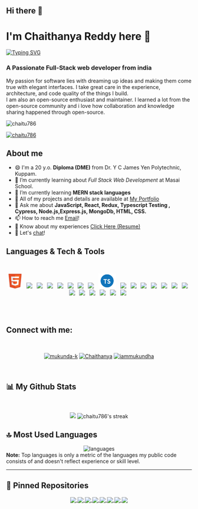 
## Hi there 👋 
<h1>I'm Chaithanya Reddy here 👋</h1>

[![Typing SVG](https://readme-typing-svg.herokuapp.com?font=Architects+Daughter&color=FF5733&size=25&center=false&lines=Full+Stack+Web+Developer...;2000%2B+Hours+Of+Coding+Experiance;Problem+Solver)](https://git.io/typing-svg)

<h3>A Passionate Full-Stack web developer from india</h3>
<p>My passion for software lies with dreaming up ideas and making them come true with elegant interfaces. I take great care in the experience, architecture, and code quality of the things I build.<br>
I am also an open-source enthusiast and maintainer. I learned a lot from the open-source community and i love how collaboration and knowledge sharing happened through open-source.</p>

 <p align="left"> <img src="https://komarev.com/ghpvc/?username=chaitu786&label=Profile%20views&color=0e75b6&style=flat" alt="chaitu786" /> </p>
<p align="left"> <a href="https://github.com/ryo-ma/github-profile-trophy"><img src="https://github-profile-trophy.vercel.app/?username=chaitu786&column=8&theme=onedark&no-frame=true&no-bg=true" alt="chaitu786" /></a> </p>

## About me
- 😄 I'm a 20 y.o. <b>Diploma (DME)</b> from Dr. Y C James Yen Polytechnic, Kuppam. 
- 🌱 I’m currently learning about <i>Full Stack Web Development</i> at Masai School.
- 🌱 I’m currently learning <b>MERN stack languages</b>
- 🤔 All of my projects and details are available at [My Portfolio](https://chaitu786.github.io/chaitu-portfolio/)
- 💬 Ask me about <b>JavaScript, React, Redux, Typescript Testing , Cypress, Node.js,Express.js, MongoDb, HTML, CSS.</b>
- 📫 How to reach me [Email](mailto:chaithanyareddy786@gmail.com)!
- 📄 Know about my experiences [Click Here (Resume)](https://drive.google.com/file/d/186G5Foy--YBqwAD_gNuJqY7N0zlcV8Mu/view?usp=sharing)
- 💬 Let's [chat](mailto:chaithanyareddy786@gmail.com)!

## Languages & Tech & Tools
<br/>
<p align='center'>
    <img height="40" src="/iconImages/html.png">&nbsp;&nbsp;
    <img height="40" src="https://www.linkpicture.com/q/css.png">&nbsp;&nbsp;
    <img height="40" src="https://www.linkpicture.com/q/javascript_2.png">&nbsp;&nbsp;
    <img height="40" src="https://img.icons8.com/color/2x/chakra-ui.png">&nbsp;&nbsp;
    <img height="40" src="https://material-ui.com/static/logo.png">&nbsp;&nbsp;
    <img height="40" src="https://encrypted-tbn0.gstatic.com/images?q=tbn%3AANd9GcSSYXDgtUuX0KXITEzysyAq-gwLKRNalIEdUg&usqp=CAU">&nbsp;&nbsp;
    <img height="40" src="https://www.linkpicture.com/q/react_3.png">&nbsp;&nbsp;
    <img height="40" src="https://miro.medium.com/max/2800/0*U2DmhXYumRyXH6X1.png">&nbsp;&nbsp;
    <img height="40" src="/iconImages/typescript.png">&nbsp;&nbsp;
    <img height="40" src="https://n7.nextpng.com/sticker-png/925/447/sticker-png-express-js-node-js-javascript-mongodb-node-js-text-trademark-logo-web-application.png">&nbsp;&nbsp;
    <img height="40" src="https://www.linkpicture.com/q/node.png">&nbsp;&nbsp;
    <img height="40" src="https://www.linkpicture.com/q/mongo.png">&nbsp;&nbsp;
    <img height="40" src="https://www.linkpicture.com/q/express.png">&nbsp;&nbsp;
    <img height="40" src="https://img.icons8.com/color/344/java-web-token.png">&nbsp;&nbsp;
    <img height="40" src="https://www.linkpicture.com/q/cypress.png">&nbsp;&nbsp;
    <img height="40" src="https://img.icons8.com/color/452/npm.png">&nbsp;&nbsp;
    <img height="40" src="https://img.icons8.com/color/344/git.png">&nbsp;&nbsp;
    <img height="40" src=" https://img.icons8.com/plasticine/344/visual-studio-code-2019.png">&nbsp;&nbsp;
    <img height="40" src="https://img.icons8.com/ios-glyphs/344/github.png">&nbsp;&nbsp;
    <img height="40" src="https://img.icons8.com/color/452/heroku.png">&nbsp;&nbsp;
    <img height="40" src="https://img.icons8.com/external-tal-revivo-shadow-tal-revivo/452/external-netlify-a-cloud-computing-company-that-offers-hosting-and-serverless-backend-services-for-static-websites-logo-shadow-tal-revivo.png">&nbsp;&nbsp;
  <img height="40" src="https://logovtor.com/wp-content/uploads/2020/10/vercel-inc-logo-vector.png">&nbsp;&nbsp;
 
 
</p>
<br/>
<br/>



## Connect with me:
<br/>
<p align='center'>
<a href="https://www.linkedin.com/in/chaithanya-reddy-175023207/" target="_blank" ><img align="center" src="https://raw.githubusercontent.com/rahuldkjain/github-profile-readme-generator/master/src/images/icons/Social/linked-in-alt.svg" alt="mukunda-k" height="30" width="40" /></a>
<a href="https://www.facebook.com/chaithanya.prabha.56/" target="_blank"><img align="center" src="https://raw.githubusercontent.com/rahuldkjain/github-profile-readme-generator/master/src/images/icons/Social/facebook.svg" alt="Chaithanya" height="30" width="40" /></a>
<!-- <a href="[https://fb.com/Chaithanya Prabha](https://www.facebook.com/chaithanya.prabha.56/)" target="_blank"><img align="center" src="https://raw.githubusercontent.com/rahuldkjain/github-profile-readme-generator/master/src/images/icons/Social/facebook.svg" alt="Chaithanya" height="30" width="40" /></a> -->
<a href="https://instagram.com/she_calz_me_bangaru" target="_blank"><img align="center" src="https://raw.githubusercontent.com/rahuldkjain/github-profile-readme-generator/master/src/images/icons/Social/instagram.svg" alt="iammukundha" height="30" width="40" /></a>
</p>
<br/>

## 📊 My Github Stats

  <br/>
 <p align="center">
  <img width="48%" src="https://github-readme-stats.vercel.app/api?username=chaitu786&show_icons=true&hide_border=true&theme=dark" />
  <img width="48% title="🔥 Get streak stats for your profile at git.io/streak-stats" alt="chaitu786's streak" src="https://github-readme-streak-stats.herokuapp.com/?user=chaitu786&theme=dark&hide_border=true"/>
</p>

## 🔝 Most Used Languages
 <div align="center">
  <img alt="languages" src="https://github-readme-stats.vercel.app/api/top-langs/?username=chaitu786&layout=compact&hide_border=true&theme=dark" />
</div> 
  <b>Note:</b> Top languages is only a metric of the languages my public code consists of and doesn't reflect experience or skill level.

---

## 📕 Pinned Repositories

<p align="center">
<a href="https://github.com/chaitu786/Nykaa-Unit-2-Project">
  <img align="center" src="https://github-readme-stats.vercel.app/api/pin/?username=chaitu786&repo=Nykaa-Unit-2-Project&hide_border=true&theme=dark" />
</a>

<a href="https://github.com/chaitu786/Zoom_car.Com">
  <image align="center" src="https://github-readme-stats.vercel.app/api/pin/?username=chaitu786&repo=Zoom_car.Com&hide_border=true&theme=dark" />
</a>

<a href="https://github.com/chaitu786/Himalayausa-clone">
  <img align="center" src="https://github-readme-stats.vercel.app/api/pin/?username=chaitu786&repo=Himalayausa-clone&hide_border=true&theme=dark" />
</a>

<a href="https://github.com/chaitu786/Modesens_Clone-1">
  <img align="center" src="https://github-readme-stats.vercel.app/api/pin/?username=chaitu786&repo=Modesens_Clone-1&hide_border=true&theme=dark" />
</a>

<a href="https://github.com/chaitu786/Farmer-Festlizer">
  <img align="center" src="https://github-readme-stats.vercel.app/api/pin/?username=chaitu786&repo=Farmer-Festlizer&hide_border=true&theme=dark" />
</a>


<a href="https://github.com/chaitu786/Tic-Tac-Toi">
  <img align="center" src="https://github-readme-stats.vercel.app/api/pin/?username=chaitu786&repo=Tic-Tac-Toi&hide_border=true&theme=dark" />
</a>

<a href="https://github.com/chaitu786/Weather-Application">
  <img align="center" src="https://github-readme-stats.vercel.app/api/pin/?username=chaitu786&repo=Weather-Application&hide_border=true&theme=dark" />
</a>

<a href="https://github.com/chaitu786/Movie-Search-App">
  <img align="center" src="https://github-readme-stats.vercel.app/api/pin/?username=chaitu786&repo=Movie-Search-App&hide_border=true&theme=dark" />
</a>

</p>
<!--
**chaitu786/chaitu786** is a ✨ _special_ ✨ repository because its `README.md` (this file) appears on your GitHub profile.

Here are some ideas to get you started:

- 🔭 I’m currently working on ...
- 🌱 I’m currently learning ...
- 👯 I’m looking to collaborate on ...
- 🤔 I’m looking for help with ...
- 💬 Ask me about ...
- 📫 How to reach me: ...
- 😄 Pronouns: ...
- ⚡ Fun fact: ...
-->







